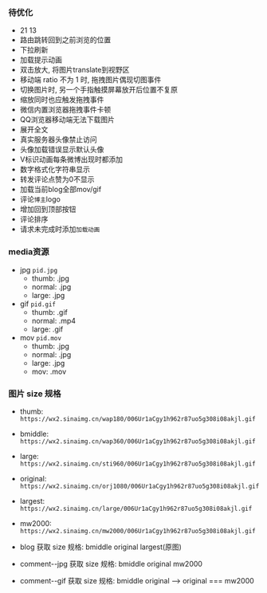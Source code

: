 ### 待优化

* 21 13
* 路由跳转回到之前浏览的位置
* 下拉刷新
* 加载提示动画
* 双击放大, 将图片translate到视野区
* 移动端 ratio 不为 1 时, 拖拽图片偶现切图事件
* 切换图片时, 另一个手指触摸屏幕放开后位置不复原
* 缩放同时也应触发拖拽事件
* 微信内置浏览器拖拽事件卡顿
* QQ浏览器移动端无法下载图片
* 展开全文
* 真实服务器头像禁止访问
* 头像加载错误显示默认头像
* V标识动画每条微博出现时都添加
* 数字格式化字符串显示
* 转发评论点赞为0不显示
* 加载当前blog全部mov/gif
* 评论`博主`logo
* 增加回到顶部按钮
* 评论排序
* 请求未完成时添加`加载动画`

### media资源

* jpg `pid.jpg`
  + thumb: .jpg
  + normal: .jpg
  + large: .jpg
* gif `pid.gif`
  + thumb: .gif
  + normal: .mp4
  + large: .gif
* mov `pid.mov`
  + thumb: .jpg
  + normal: .jpg
  + large: .jpg
  + mov: .mov

### 图片 size 规格

* thumb: `https://wx2.sinaimg.cn/wap180/006Ur1aCgy1h962r87uo5g308i08akjl.gif`
* bmiddle: `https://wx2.sinaimg.cn/wap360/006Ur1aCgy1h962r87uo5g308i08akjl.gif`
* large: `https://wx2.sinaimg.cn/sti960/006Ur1aCgy1h962r87uo5g308i08akjl.gif`
* original: `https://wx2.sinaimg.cn/orj1080/006Ur1aCgy1h962r87uo5g308i08akjl.gif`
* largest: `https://wx2.sinaimg.cn/large/006Ur1aCgy1h962r87uo5g308i08akjl.gif`
* mw2000: `https://wx2.sinaimg.cn/mw2000/006Ur1aCgy1h962r87uo5g308i08akjl.gif`

* blog 获取 size 规格: bmiddle original largest(原图)
* comment--jpg 获取 size 规格: bmiddle original mw2000
* comment--gif 获取 size 规格: bmiddle original  -->  original === mw2000
